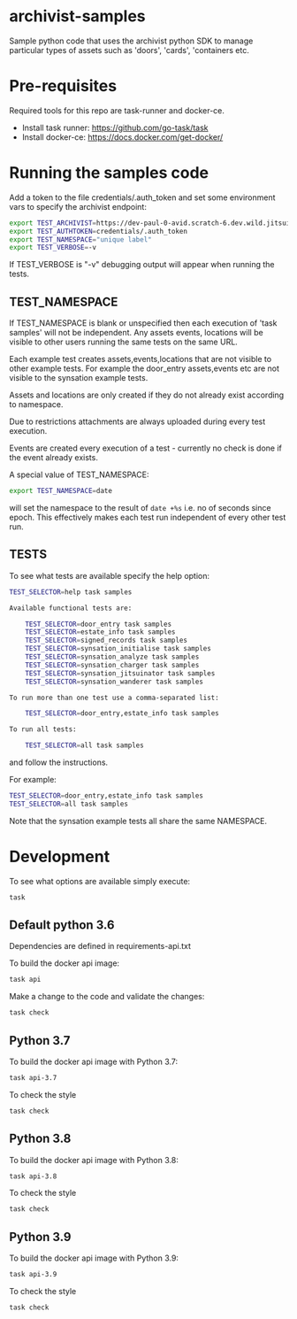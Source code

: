 # archivist-samples

Sample python code that uses the archivist python SDK to manage particular types of assets
such as 'doors', 'cards', 'containers etc.

# Pre-requisites

Required tools for this repo are task-runner and docker-ce.

  - Install task runner: https://github.com/go-task/task
  - Install docker-ce: https://docs.docker.com/get-docker/

# Running the samples code

Add a token to the file credentials/.auth_token and set some environment vars to
specify the archivist endpoint:

```bash
export TEST_ARCHIVIST=https://dev-paul-0-avid.scratch-6.dev.wild.jitsuin.io
export TEST_AUTHTOKEN=credentials/.auth_token
export TEST_NAMESPACE="unique label"
export TEST_VERBOSE=-v
```

If TEST_VERBOSE is "-v" debugging output will appear when running the tests.

## TEST_NAMESPACE

If TEST_NAMESPACE is blank or unspecified then each execution of 'task samples' will not be
independent. Any assets events, locations will be visible to other users running the same tests
on the same URL.

Each example test creates assets,events,locations that are not visible to other example tests.
For example the door_entry assets,events etc are not visible to the synsation example tests.

Assets and locations are only created if they do not already exist according to namespace.

Due to restrictions attachments are always uploaded during every test execution.

Events are created every execution of a test - currently no check is done if the event already exists.

A special value of TEST_NAMESPACE:

```bash
export TEST_NAMESPACE=date
```

will set the namespace to the result of `date +%s` i.e. no of seconds since epoch. This effectively makes
each test run independent of every other test run.

## TESTS

To see what tests are available specify the help option:

```bash
TEST_SELECTOR=help task samples

Available functional tests are:

    TEST_SELECTOR=door_entry task samples
    TEST_SELECTOR=estate_info task samples
    TEST_SELECTOR=signed_records task samples
    TEST_SELECTOR=synsation_initialise task samples
    TEST_SELECTOR=synsation_analyze task samples
    TEST_SELECTOR=synsation_charger task samples
    TEST_SELECTOR=synsation_jitsuinator task samples
    TEST_SELECTOR=synsation_wanderer task samples

To run more than one test use a comma-separated list:

    TEST_SELECTOR=door_entry,estate_info task samples

To run all tests:

    TEST_SELECTOR=all task samples
```

and follow the instructions.

For example:

```bash
TEST_SELECTOR=door_entry,estate_info task samples
TEST_SELECTOR=all task samples
```

Note that the synsation example tests all share the same NAMESPACE.

# Development

To see what options are available simply execute:

```bash
task
```

## Default python 3.6

Dependencies are defined in requirements-api.txt

To build the docker api image:
```bash
task api
```

Make a change to the code and validate the changes:

```bash
task check
```

## Python 3.7

To build the docker api image with Python 3.7:
```bash
task api-3.7
```

To check the style
```bash
task check
```

## Python 3.8

To build the docker api image with Python 3.8:
```bash
task api-3.8
```

To check the style
```bash
task check
```

## Python 3.9

To build the docker api image with Python 3.9:
```bash
task api-3.9
```

To check the style
```bash
task check
```

